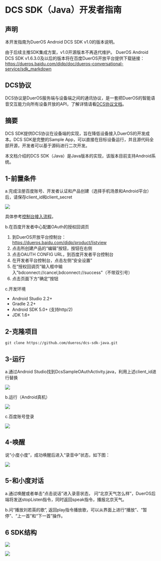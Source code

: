 # DCS SDK（Java）开发者指南

## 声明

本开发指南为DuerOS Android DCS SDK v1.0的版本说明。

由于后续主推SDK集成方案，v1.0开源版本不再迭代维护。
DuerOS Android DCS SDK v1.6.3.0及以后的版本将在百度DuerOS开放平台提供下载链接：
https://dueros.baidu.com/didp/doc/dueros-conversational-service/sdk_markdown

## DCS协议

DCS协议是DuerOS服务端与设备端之间的通讯协议，是一套把DuerOS的智能语音交互能力向所有设备开放的API，了解详情请看[DCS协议文档](http://developer.dueros.baidu.com/doc/dueros-conversational-service/introduction_markdown)。

## 摘要

DCS SDK提供DCS协议在设备端的实现，旨在降低设备接入DuerOS的开发成本。DCS SDK是完整的Sample App，可以直接在目标设备运行，并且源代码全部开源，开发者可以基于源码进行二次开发。

本文档介绍的DCS SDK（Java）是Java版本的实现，该版本目前支持Android系统。

## 1-前置条件

a.完成注册百度账号、开发者认证和产品创建（选择手机场景和Android平台）后，请保存client_id和client_secret

![](images/client-id-secret.png)

具体参考[控制台接入流程](http://developer.dueros.baidu.com/doc/overall/console-guide_markdown)。

b.在百度开发者中心配置OAuth的授权回调页
  1. 到DuerOS开放平台控制台： https://dueros.baidu.com/didp/product/listview
  2. 点击所创建产品的“编辑”按钮，按钮在右侧
  3. 点击OAUTH CONFIG URL，到百度开发者平台控制台
  4. 在开发者平台控制台，点击左侧“安全设置”
  5. 在“授权回调页”输入框中输入"bdconnect://cancel,bdconnect://success"（不带双引号）
  6. 点击页面下方“确定”按钮

c.开发环境
  - Android Studio 2.2+
  - Gradle 2.2+
  - Android SDK 5.0+ (支持http/2)
  - JDK 1.6+

## 2-克隆项目

```shell
git clone https://github.com/dueros/dcs-sdk-java.git
```

## 3-运行

a.通过Android Studio找到DcsSampleOAuthActivity.java，利用上述client_id进行替换

![](images/modify-client-id.png)  

b.运行（Android真机）

![](images/login1.png)

c.百度账号登录

![](images/login2.png)

## 4-唤醒

说“小度小度”，成功唤醒后进入“录音中”状态，如下图：

![](images/wakeup.png)

## 5-和小度对话

a.通过唤醒或者单击“点击说话”进入录音状态， 问“北京天气怎么样”，DuerOS后端将发送stopListen指令，同时返回speak指令，播报北京天气。

b.问“播放刘若英的歌”, 返回play指令播放歌，可以从界面上进行“播放”、“暂停”、“上一首”和“下一首”操作。

## 6 SDK结构

![](images/sdk-architecture.png)

![](images/access-architecture.png)
